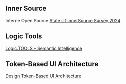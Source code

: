 ## Inner Source
Interne Open Source [State of InnerSource Survey 2024](https://innersourcecommons.org/learn/research/state-of-innersource-survey-2024/) 

## Logic Tools
[Logic.TOOLS – Semantic Intelligence](https://www.logic.tools/)
## Token-Based UI Architecture
[Design Token-Based UI Architecture](https://martinfowler.com/articles/design-token-based-ui-architecture.html)